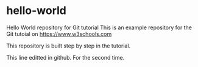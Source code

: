 # hello-world
Hello World repository for Git tutorial
This is an example repository for the Git tutoial on https://www.w3schools.com

This repository is built step by step in the tutorial.

This line editted in github. For the second time.
